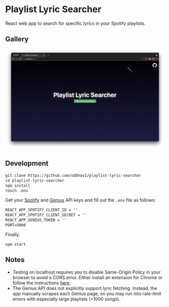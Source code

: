 # Playlist Lyric Searcher

React web app to search for specific lyrics in your Spotify playlists.

## Gallery

![homepage](./assets/homepage.png)

## Development

```
git clone https://github.com/udbhav1/playlist-lyric-searcher
cd playlist-lyric-searcher
npm install
touch .env
```
Get your [Spotify](https://developer.spotify.com/dashboard/) and [Genius](https://genius.com/api-clients) API keys and fill out the `.env` file as follows:
```
REACT_APP_SPOTIFY_CLIENT_ID = ''
REACT_APP_SPOTIFY_CLIENT_SECRET = ''
REACT_APP_GENIUS_TOKEN = ''
PORT=5000
```
Finally,
```
npm start
```

## Notes

- Testing on localhost requires you to disable Same-Origin Policy in your browser to avoid a CORS error. Either install an extension for Chrome or follow the instructions [here](https://stackoverflow.com/questions/3102819/disable-same-origin-policy-in-chrome).
- The Genius API does not explicitly support lyric fetching. Instead, the app manually scrapes each Genius page, so you may run into rate-limit errors with especially large playlists (>1000 songs).

